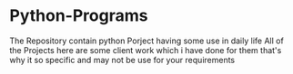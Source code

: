 # Python-Programs
The Repository contain python Porject having some use in daily life
All of the Projects here are some client work which i have done for them that's why it so specific and may not be use for your requirements

